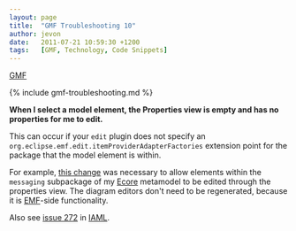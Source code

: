 ```yaml
---
layout: page
title:  "GMF Troubleshooting 10"
author: jevon
date:   2011-07-21 10:59:30 +1200
tags:   [GMF, Technology, Code Snippets]
---
```


[GMF](gmf.md)

{% include gmf-troubleshooting.md %}

**When I select a model element, the Properties view is empty and has no properties for me to edit.**

This can occur if your `edit` plugin does not specify an `org.eclipse.emf.edit.itemProviderAdapterFactories` extension point for the package that the model element is within. 

For example, <a href="http://code.google.com/p/iaml/source/detail?r=3024">this change</a> was necessary to allow elements within the `messaging` subpackage of my [Ecore](ecore.md) metamodel to be edited through the properties view. The diagram editors don't need to be regenerated, because it is [EMF](emf.md)-side functionality.

Also see <a href="http://code.google.com/p/iaml/issues/detail?id=272">issue 272</a> in [IAML](iaml.md).
